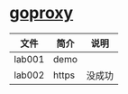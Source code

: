 # [goproxy](https://github.com/elazarl/goproxy)

|文件|简介|说明|
|---|---|---|
|lab001|demo | |
|lab002|https|没成功|